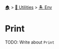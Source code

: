 <!--startTocHeader-->
[🏠](../../README.md) > [🔧 Utilities](../README.md) > [🏝️ Env](README.md)
# Print
<!--endTocHeader-->

TODO: Write about `Print`

<!--startTocSubTopic-->
<!--endTocSubTopic-->